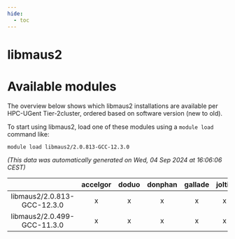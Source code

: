 ```yaml
---
hide:
  - toc
---
```


libmaus2
========

# Available modules


The overview below shows which libmaus2 installations are available per HPC-UGent Tier-2cluster, ordered based on software version (new to old).

To start using libmaus2, load one of these modules using a `module load` command like:

```shell
module load libmaus2/2.0.813-GCC-12.3.0
```

*(This data was automatically generated on Wed, 04 Sep 2024 at 16:06:06 CEST)*  

| |accelgor|doduo|donphan|gallade|joltik|shinx|skitty|
| :---: | :---: | :---: | :---: | :---: | :---: | :---: | :---: |
|libmaus2/2.0.813-GCC-12.3.0|x|x|x|x|x|x|x|
|libmaus2/2.0.499-GCC-11.3.0|x|x|x|x|x|-|x|
